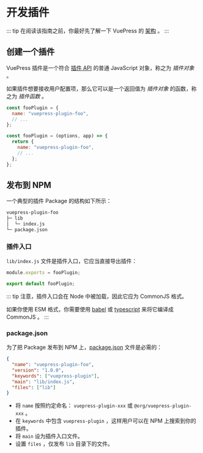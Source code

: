 # 开发插件

::: tip
在阅读该指南之前，你最好先了解一下 VuePress 的 [架构](./architecture.md) 。
:::

## 创建一个插件

VuePress 插件是一个符合 [插件 API](../reference/plugin-api.md) 的普通 JavaScript 对象，称之为 _插件对象_ 。

如果插件想要接收用户配置项，那么它可以是一个返回值为 _插件对象_ 的函数，称之为 _插件函数_ 。

<CodeGroup>
  <CodeGroupItem title="插件对象" active>

```js
const fooPlugin = {
  name: "vuepress-plugin-foo",
  // ...
};
```

  </CodeGroupItem>

  <CodeGroupItem title="插件函数">

```js
const fooPlugin = (options, app) => {
  return {
    name: "vuepress-plugin-foo",
    // ...
  };
};
```

  </CodeGroupItem>
</CodeGroup>

## 发布到 NPM

一个典型的插件 Package 的结构如下所示：

```bash
vuepress-plugin-foo
├─ lib
│  └─ index.js
└─ package.json
```

### 插件入口

`lib/index.js` 文件是插件入口，它应当直接导出插件：

<CodeGroup>
  <CodeGroupItem title="CJS" active>

```js
module.exports = fooPlugin;
```

  </CodeGroupItem>

  <CodeGroupItem title="ESM">

```js
export default fooPlugin;
```

  </CodeGroupItem>
</CodeGroup>

::: tip
注意，插件入口会在 Node 中被加载，因此它应为 CommonJS 格式。

如果你使用 ESM 格式，你需要使用 [babel](https://babeljs.io/) 或 [typescript](https://www.typescriptlang.org/) 来将它编译成 CommonJS 。
:::

### package.json

为了把 Package 发布到 NPM 上，[package.json](https://docs.npmjs.com/cli/v6/configuring-npm/package-json) 文件是必需的：

```json
{
  "name": "vuepress-plugin-foo",
  "version": "1.0.0",
  "keywords": ["vuepress-plugin"],
  "main": "lib/index.js",
  "files": ["lib"]
}
```

- 将 `name` 按照约定命名： `vuepress-plugin-xxx` 或 `@org/vuepress-plugin-xxx` 。
- 在 `keywords` 中包含 `vuepress-plugin` ，这样用户可以在 NPM 上搜索到你的插件。
- 将 `main` 设为插件入口文件。
- 设置 `files` ，仅发布 `lib` 目录下的文件。

